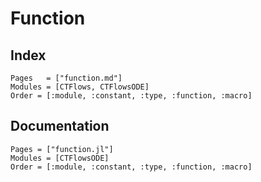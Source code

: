 # Function

## Index

```@index
Pages   = ["function.md"]
Modules = [CTFlows, CTFlowsODE]
Order = [:module, :constant, :type, :function, :macro]
```

## Documentation

```@autodocs
Pages = ["function.jl"]
Modules = [CTFlowsODE]
Order = [:module, :constant, :type, :function, :macro]
```